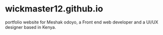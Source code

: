 # wickmaster12.github.io
portfolio website for Meshak odoyo, a Front end web developer and a UI/UX designer based in Kenya.
